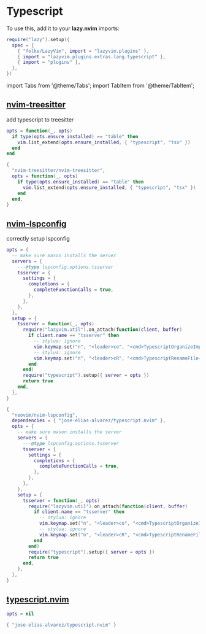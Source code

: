# Typescript

<!-- plugins:start -->

To use this, add it to your **lazy.nvim** imports:

```lua title="lua/config/lazy.lua" {4}
require("lazy").setup({
  spec = {
    { "folke/LazyVim", import = "lazyvim.plugins" },
    { import = "lazyvim.plugins.extras.lang.typescript" },
    { import = "plugins" },
  },
})
```

import Tabs from '@theme/Tabs';
import TabItem from '@theme/TabItem';

## [nvim-treesitter](https://github.com/nvim-treesitter/nvim-treesitter)

 add typescript to treesitter


<Tabs>

<TabItem value="opts" label="Options">

```lua
opts = function(_, opts)
  if type(opts.ensure_installed) == "table" then
    vim.list_extend(opts.ensure_installed, { "typescript", "tsx" })
  end
end
```

</TabItem>


<TabItem value="code" label="Full Spec">

```lua
{
  "nvim-treesitter/nvim-treesitter",
  opts = function(_, opts)
    if type(opts.ensure_installed) == "table" then
      vim.list_extend(opts.ensure_installed, { "typescript", "tsx" })
    end
  end,
}
```

</TabItem>

</Tabs>

## [nvim-lspconfig](https://github.com/neovim/nvim-lspconfig)

 correctly setup lspconfig


<Tabs>

<TabItem value="opts" label="Options">

```lua
opts = {
  -- make sure mason installs the server
  servers = {
    ---@type lspconfig.options.tsserver
    tsserver = {
      settings = {
        completions = {
          completeFunctionCalls = true,
        },
      },
    },
  },
  setup = {
    tsserver = function(_, opts)
      require("lazyvim.util").on_attach(function(client, buffer)
        if client.name == "tsserver" then
          -- stylua: ignore
          vim.keymap.set("n", "<leader>co", "<cmd>TypescriptOrganizeImports<CR>", { buffer = buffer, desc = "Organize Imports" })
          -- stylua: ignore
          vim.keymap.set("n", "<leader>cR", "<cmd>TypescriptRenameFile<CR>", { desc = "Rename File", buffer = buffer })
        end
      end)
      require("typescript").setup({ server = opts })
      return true
    end,
  },
}
```

</TabItem>


<TabItem value="code" label="Full Spec">

```lua
{
  "neovim/nvim-lspconfig",
  dependencies = { "jose-elias-alvarez/typescript.nvim" },
  opts = {
    -- make sure mason installs the server
    servers = {
      ---@type lspconfig.options.tsserver
      tsserver = {
        settings = {
          completions = {
            completeFunctionCalls = true,
          },
        },
      },
    },
    setup = {
      tsserver = function(_, opts)
        require("lazyvim.util").on_attach(function(client, buffer)
          if client.name == "tsserver" then
            -- stylua: ignore
            vim.keymap.set("n", "<leader>co", "<cmd>TypescriptOrganizeImports<CR>", { buffer = buffer, desc = "Organize Imports" })
            -- stylua: ignore
            vim.keymap.set("n", "<leader>cR", "<cmd>TypescriptRenameFile<CR>", { desc = "Rename File", buffer = buffer })
          end
        end)
        require("typescript").setup({ server = opts })
        return true
      end,
    },
  },
}
```

</TabItem>

</Tabs>

## [typescript.nvim](https://github.com/jose-elias-alvarez/typescript.nvim)

<Tabs>

<TabItem value="opts" label="Options">

```lua
opts = nil
```

</TabItem>


<TabItem value="code" label="Full Spec">

```lua
{ "jose-elias-alvarez/typescript.nvim" }
```

</TabItem>

</Tabs>

<!-- plugins:end -->
